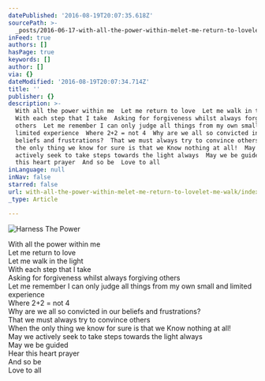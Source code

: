 ```yaml
---
datePublished: '2016-08-19T20:07:35.618Z'
sourcePath: >-
  _posts/2016-06-17-with-all-the-power-within-melet-me-return-to-lovelet-me-walk.md
inFeed: true
authors: []
hasPage: true
keywords: []
author: []
via: {}
dateModified: '2016-08-19T20:07:34.714Z'
title: ''
publisher: {}
description: >-
  With all the power within me  Let me return to love  Let me walk in the light 
  With each step that I take  Asking for forgiveness whilst always forgiving
  others  Let me remember I can only judge all things from my own small and
  limited experience  Where 2+2 = not 4  Why are we all so convicted in our
  beliefs and frustrations?  That we must always try to convince others  When
  the only thing we know for sure is that we Know nothing at all!  May we
  actively seek to take steps towards the light always  May we be guided  Hear
  this heart prayer  And so be  Love to all
inLanguage: null
inNav: false
starred: false
url: with-all-the-power-within-melet-me-return-to-lovelet-me-walk/index.html
_type: Article

---
```

![Harness The Power](https://the-grid-user-content.s3-us-west-2.amazonaws.com/c3a70b8a-c826-4379-aef9-ac31c4693dcf.jpg)

With all the power within me   
Let me return to love   
Let me walk in the light   
With each step that I take   
Asking for forgiveness whilst always forgiving others   
Let me remember I can only judge all things from my own small and limited experience   
Where 2+2 = not 4   
Why are we all so convicted in our beliefs and frustrations?   
That we must always try to convince others   
When the only thing we know for sure is that we Know nothing at all!   
May we actively seek to take steps towards the light always   
May we be guided   
Hear this heart prayer   
And so be   
Love to all